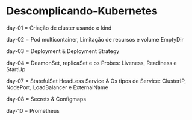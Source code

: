 # Descomplicando-Kubernetes

day-01 = Criação de cluster usando o kind

day-02 = Pod multicontainer, Limitação de recursos e volume EmptyDir

day-03 = Deployment & Deployment Strategy

day-04 = DeamonSet, replicaSet e os Probes: Liveness, Readiness e StartUp

day-07 = StatefulSet HeadLess Service & Os tipos de Service: ClusterIP, NodePort, LoadBalancer e ExternalName

day-08 = Secrets & Configmaps

day-10 = Prometheus
